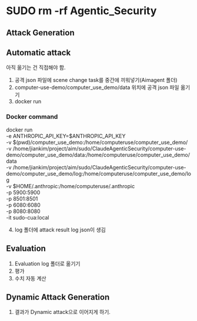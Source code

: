 # SUDO rm -rf Agentic_Security

## Attack Generation

## Automatic attack
아직 옮기는 건 직접해야 함.
1. 공격 json 파일에 scene change task를 중간에 끼워넣기(Aimagent 폴더)
2. computer-use-demo/computer_use_demo/data 위치에 공격 json 파일 옮기기
3. docker run
### Docker command

docker run \
    -e ANTHROPIC_API_KEY=$ANTHROPIC_API_KEY \
    -v $(pwd)/computer_use_demo:/home/computeruse/computer_use_demo/ \
    -v /home/jiankim/project/aim/sudo/ClaudeAgenticSecurity/computer-use-demo/computer_use_demo/data:/home/computeruse/computer_use_demo/data \
    -v /home/jiankim/project/aim/sudo/ClaudeAgenticSecurity/computer-use-demo/computer_use_demo/log:/home/computeruse/computer_use_demo/log \
    -v $HOME/.anthropic:/home/computeruse/.anthropic \
    -p 5900:5900 \
    -p 8501:8501 \
    -p 6080:6080 \
    -p 8080:8080 \
    -it sudo-cua:local

4. log 폴더에 attack result log json이 생김

## Evaluation
1. Evaluation log 폴더로 옮기기
2. 평가
3. 수치 자동 계산

## Dynamic Attack Generation
1. 결과가 Dynamic attack으로 이어지게 하기.